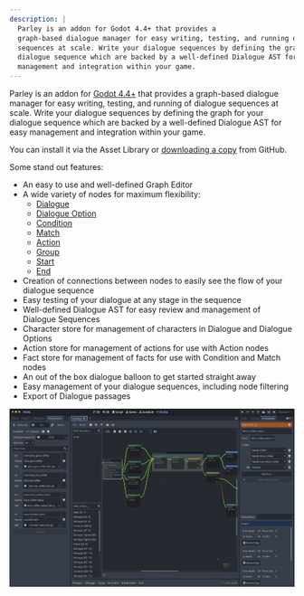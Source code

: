 ```yaml
---
description: |
  Parley is an addon for Godot 4.4+ that provides a
  graph-based dialogue manager for easy writing, testing, and running of dialogue
  sequences at scale. Write your dialogue sequences by defining the graph for your
  dialogue sequence which are backed by a well-defined Dialogue AST for easy
  management and integration within your game.
---
```


Parley is an addon for [Godot 4.4+](https://godotengine.org/) that provides a
graph-based dialogue manager for easy writing, testing, and running of dialogue
sequences at scale. Write your dialogue sequences by defining the graph for your
dialogue sequence which are backed by a well-defined Dialogue AST for easy
management and integration within your game.

<!-- TODO: check the link -->
<!-- TODO: credits and licensing -->

You can install it via the Asset Library or
[downloading a copy](https://github.com/bisterix-studio/parley/archive/refs/heads/main.zip)
from GitHub.

Some stand out features:

- An easy to use and well-defined Graph Editor
- A wide variety of nodes for maximum flexibility:
  - [Dialogue](../concepts/dialogue-node.md)
  - [Dialogue Option](../concepts/dialogue-option-node.md)
  - [Condition](../concepts/condition-node.md)
  - [Match](../concepts/match-node.md)
  - [Action](../concepts/action-node.md)
  - [Group](../concepts/group-node.md)
  - [Start](../concepts/start-node.md)
  - [End](../concepts/end-node.md)
- Creation of connections between nodes to easily see the flow of your dialogue
  sequence
- Easy testing of your dialogue at any stage in the sequence
- Well-defined Dialogue AST for easy review and management of Dialogue Sequences
- Character store for management of characters in Dialogue and Dialogue Options
- Action store for management of actions for use with Action nodes
- Fact store for management of facts for use with Condition and Match nodes
- An out of the box dialogue balloon to get started straight away
- Easy management of your dialogue sequences, including node filtering
- Export of Dialogue passages

![parley](../../../www/static/docs/parley.png)
